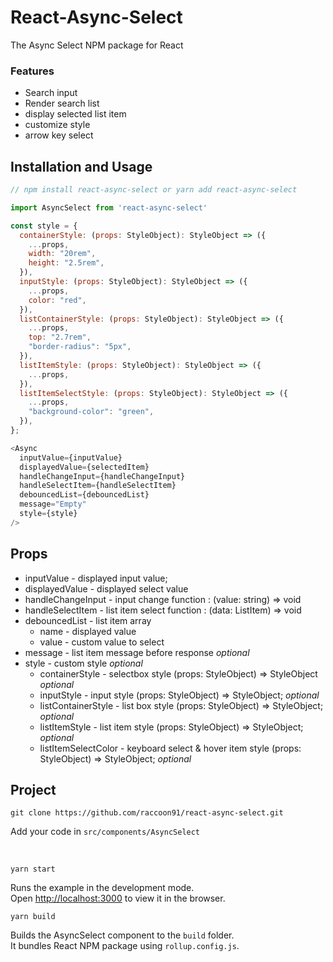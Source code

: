 # React-Async-Select

The Async Select NPM package for React

### Features

- Search input
- Render search list
- display selected list item
- customize style
- arrow key select

## Installation and Usage

```Javascript
// npm install react-async-select or yarn add react-async-select

import AsyncSelect from 'react-async-select'

const style = {
  containerStyle: (props: StyleObject): StyleObject => ({
    ...props,
    width: "20rem",
    height: "2.5rem",
  }),
  inputStyle: (props: StyleObject): StyleObject => ({
    ...props,
    color: "red",
  }),
  listContainerStyle: (props: StyleObject): StyleObject => ({
    ...props,
    top: "2.7rem",
    "border-radius": "5px",
  }),
  listItemStyle: (props: StyleObject): StyleObject => ({
    ...props,
  }),
  listItemSelectStyle: (props: StyleObject): StyleObject => ({
    ...props,
    "background-color": "green",
  }),
};

<Async
  inputValue={inputValue}
  displayedValue={selectedItem}
  handleChangeInput={handleChangeInput}
  handleSelectItem={handleSelectItem}
  debouncedList={debouncedList}
  message="Empty"
  style={style}
/>
```

## Props
- inputValue - displayed input value;
- displayedValue - displayed select value
- handleChangeInput - input change function : (value: string) => void
- handleSelectItem - list item select function : (data: ListItem) => void
- debouncedList - list item array
  - name - displayed value
  - value - custom value to select
- message - list item message before response *optional*
- style - custom style *optional*
  - containerStyle - selectbox style (props: StyleObject) => StyleObject *optional*
  - inputStyle - input style (props: StyleObject) => StyleObject; *optional*
  - listContainerStyle - list box style (props: StyleObject) => StyleObject; *optional*
  - listItemStyle - list item style (props: StyleObject) => StyleObject; *optional*
  - listItemSelectColor - keyboard select & hover item style (props: StyleObject) => StyleObject; *optional*

## Project

```
git clone https://github.com/raccoon91/react-async-select.git
```

Add your code in `src/components/AsyncSelect`

<br/>

```
yarn start
```

Runs the example in the development mode.<br />
Open [http://localhost:3000](http://localhost:3000) to view it in the browser.

```
yarn build
```

Builds the AsyncSelect component to the `build` folder.<br />
It bundles React NPM package using `rollup.config.js`.
